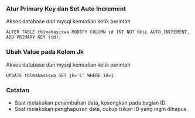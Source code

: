 ### Atur Primary Key dan Set Auto Increment
Akses database dari mysql kemudian ketik perintah 

`ALTER TABLE tblmahasiswa MODIFY COLUMN id INT NOT NULL AUTO_INCREMENT, ADD PRIMARY KEY (id);`

### Ubah Value pada Kolom Jk
Akses database dari mysql kemudian ketik perintah

`UPDATE tblmahasiswa SET jk='L' WHERE id=1`

### Catatan
- Saat melakukan penambahan data, kosongkan pada bagian ID.
- Saat melakukan penghapusan data, cukup isikan ID yang ingin dihapus.
